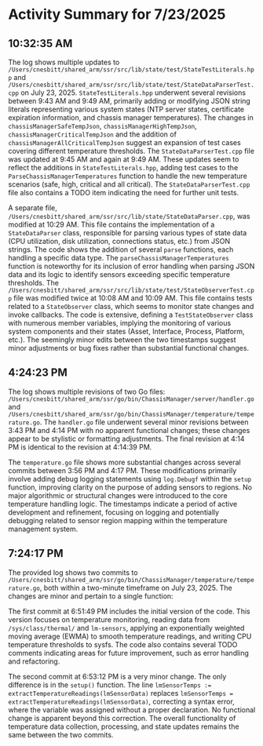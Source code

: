 # Activity Summary for 7/23/2025

## 10:32:35 AM
The log shows multiple updates to `/Users/cnesbitt/shared_arm/ssr/src/lib/state/test/StateTestLiterals.hpp` and `/Users/cnesbitt/shared_arm/ssr/src/lib/state/test/StateDataParserTest.cpp` on July 23, 2025.  `StateTestLiterals.hpp` underwent several revisions between 9:43 AM and 9:49 AM, primarily adding or modifying JSON string literals representing various system states (NTP server states, certificate expiration information, and chassis manager temperatures). The changes in `chassisManagerSafeTempJson`, `chassisManagerHighTempJson`, `chassisManagerCriticalTempJson` and the addition of  `chassisManagerAllCriticalTempJson` suggest an expansion of test cases covering different temperature thresholds.  The `StateDataParserTest.cpp` file was updated at 9:45 AM and again at 9:49 AM. These updates seem to reflect the additions in `StateTestLiterals.hpp`, adding test cases to the `ParseChassisManagerTemperatures` function to handle the new temperature scenarios (safe, high, critical and all critical).  The `StateDataParserTest.cpp` file also contains a TODO item indicating the need for further unit tests.

A separate file, `/Users/cnesbitt/shared_arm/ssr/src/lib/state/StateDataParser.cpp`, was modified at 10:29 AM. This file contains the implementation of a `StateDataParser` class, responsible for parsing various types of state data (CPU utilization, disk utilization, connections status, etc.) from JSON strings. The code shows the addition of several `parse` functions, each handling a specific data type. The `parseChassisManagerTemperatures` function is noteworthy for its inclusion of error handling when parsing JSON data and its logic to identify sensors exceeding specific temperature thresholds.  The `/Users/cnesbitt/shared_arm/ssr/src/lib/state/test/StateObserverTest.cpp` file was modified twice at 10:08 AM and 10:09 AM. This file contains tests related to a `StateObserver` class, which seems to monitor state changes and invoke callbacks.  The code is extensive, defining a `TestStateObserver` class with numerous member variables, implying the monitoring of various system components and their states (Asset, Interface, Process, Platform, etc.).  The seemingly minor edits between the two timestamps suggest minor adjustments or bug fixes rather than substantial functional changes.


## 4:24:23 PM
The log shows multiple revisions of two Go files: `/Users/cnesbitt/shared_arm/ssr/go/bin/ChassisManager/server/handler.go` and `/Users/cnesbitt/shared_arm/ssr/go/bin/ChassisManager/temperature/temperature.go`.  The `handler.go` file underwent several minor revisions between 3:43 PM and 4:14 PM with no apparent functional changes; these changes appear to be stylistic or formatting adjustments.  The final revision at 4:14 PM is identical to the revision at 4:14:39 PM.

The `temperature.go` file shows more substantial changes across several commits between 3:56 PM and 4:17 PM.  These modifications primarily involve adding debug logging statements using `log.Debugf` within the `setup` function, improving clarity on the purpose of adding sensors to regions. No major algorithmic or structural changes were introduced to the core temperature handling logic.  The timestamps indicate a period of active development and refinement, focusing on logging and potentially debugging related to sensor region mapping within the temperature management system.


## 7:24:17 PM
The provided log shows two commits to `/Users/cnesbitt/shared_arm/ssr/go/bin/ChassisManager/temperature/temperature.go`, both within a two-minute timeframe on July 23, 2025.  The changes are minor and pertain to a single function:

The first commit at 6:51:49 PM includes the initial version of the code. This version focuses on temperature monitoring, reading data from `/sys/class/thermal/` and `lm-sensors`,  applying an exponentially weighted moving average (EWMA) to smooth temperature readings, and writing CPU temperature thresholds to sysfs.  The code also contains several TODO comments indicating areas for future improvement, such as error handling and refactoring.

The second commit at 6:53:12 PM is a very minor change.  The only difference is in the `setup()` function.  The line `lmSensorTemps := extractTemperatureReadings(lmSensorData)` replaces `lmSensorTemps = extractTemperatureReadings(lmSensorData)`, correcting a syntax error,  where the variable was assigned without a proper declaration.  No functional change is apparent beyond this correction.  The overall functionality of temperature data collection, processing, and state updates remains the same between the two commits.

